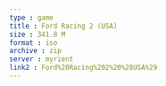 ```yaml
---
type : game
title : Ford Racing 2 (USA)
size : 341.8 M
format : iso
archive : zip
server : myrient
link2 : Ford%20Racing%202%20%28USA%29
---
```

